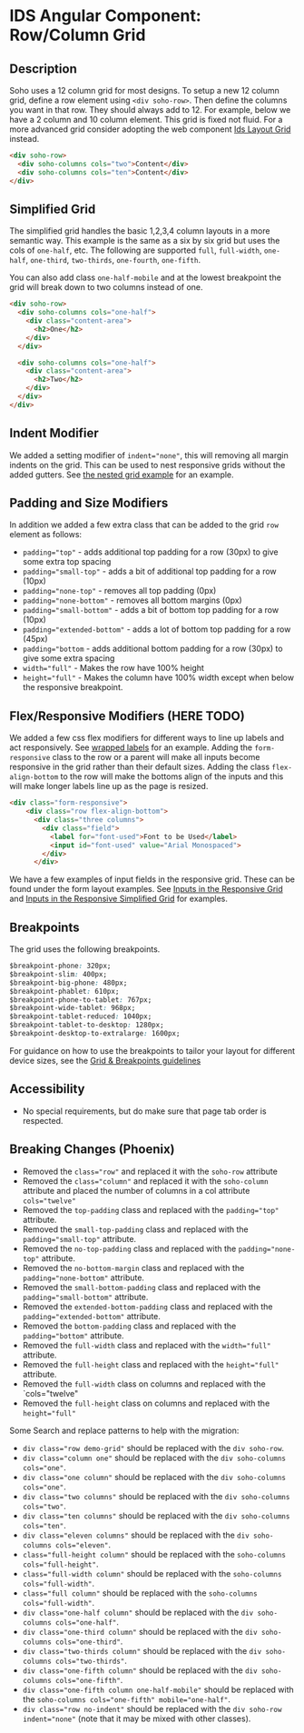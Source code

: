 # IDS Angular Component: Row/Column Grid

## Description

Soho uses a 12 column grid for most designs. To setup a new 12 column grid, define a row element using `<div soho-row>`. Then define the columns you want in that row. They should always add to 12. For example, below we have a 2 column and 10 column element. This grid is fixed not fluid. For a more advanced grid consider adopting the web component [Ids Layout Grid](https://github.com/infor-design/enterprise-wc/blob/main/src/components/ids-layout-grid/README.md) instead.

```html
<div soho-row>
  <div soho-columns cols="two">Content</div>
  <div soho-columns cols="ten">Content</div>
</div>
```

## Simplified Grid

The simplified grid handles the basic 1,2,3,4 column layouts in a more semantic way. This example is the same as a six by six grid but uses the cols of `one-half`, etc. The following are supported `full`, `full-width`, `one-half`, `one-third`, `two-thirds`, `one-fourth`, `one-fifth`.

You can also add class `one-half-mobile` and at the lowest breakpoint the grid will break down to two columns instead of one.

```html
<div soho-row>
  <div soho-columns cols="one-half">
    <div class="content-area">
      <h2>One</h2>
    </div>
  </div>

  <div soho-columns cols="one-half">
    <div class="content-area">
      <h2>Two</h2>
    </div>
  </div>
</div>
```

## Indent Modifier

We added a setting modifier of `indent="none"`, this will removing all margin indents on the grid. This can be used to nest responsive grids without the added gutters. See [the nested grid example](ids-enterprise-ng-demo/grid-nesting-no-margins) for an example.

## Padding and Size Modifiers

In addition we added a few extra class that can be added to the grid `row` element as follows:

- `padding="top"` - adds additional top padding for a row (30px) to give some extra top spacing
- `padding="small-top"` - adds a bit of additional top padding for a row (10px)
- `padding="none-top"` - removes all top padding (0px)
- `padding="none-bottom"` - removes all bottom margins  (0px)
- `padding="small-bottom"` - adds a bit of bottom top padding for a row (10px)
- `padding="extended-bottom"` - adds a lot of bottom top padding for a row (45px)
- `padding="bottom` - adds additional bottom padding for a row (30px) to give some extra spacing
- `width="full"` - Makes the row have 100% height
- `height="full"` - Makes the column have 100% width except when below the responsive breakpoint.

## Flex/Responsive Modifiers (HERE TODO)

We added a few css flex modifiers for different ways to line up labels and act responsively. See [wrapped labels](./demo/components/form/test-wrapped-labels) for an example. Adding the `form-responsive` class to the row or a parent will make all inputs become responsive in the grid rather than their default sizes. Adding the class `flex-align-bottom` to the row will make the bottoms align of the inputs and this will make longer labels line up as the page is resized.

```html
<div class="form-responsive">
    <div class="row flex-align-bottom">
      <div class="three columns">
        <div class="field">
          <label for="font-used">Font to be Used</label>
          <input id="font-used" value="Arial Monospaced">
        </div>
      </div>
```

We have a few examples of input fields in the responsive grid. These can be found under the form layout examples. See [Inputs in the Responsive Grid](./demo/components/form/example-inputs) and [Inputs in the Responsive Simplified Grid](./demo/components/form/example-inputs-simple) for examples.

## Breakpoints

The grid uses the following breakpoints.

```css
$breakpoint-phone: 320px;
$breakpoint-slim: 400px;
$breakpoint-big-phone: 480px;
$breakpoint-phablet: 610px;
$breakpoint-phone-to-tablet: 767px;
$breakpoint-wide-tablet: 968px;
$breakpoint-tablet-reduced: 1040px;
$breakpoint-tablet-to-desktop: 1280px;
$breakpoint-desktop-to-extralarge: 1600px;
```

For guidance on how to use the breakpoints to tailor your layout for different device sizes, see the [Grid & Breakpoints guidelines](https://design.infor.com/guidelines/layout/grid)

## Accessibility

- No special requirements, but do make sure that page tab order is respected.

## Breaking Changes (Phoenix)


- Removed the `class="row"` and replaced it with the `soho-row` attribute
- Removed the `class="column"` and replaced it with the `soho-column` attribute and placed the number of columns in a col attribute `cols="twelve"`
- Removed the `top-padding` class and replaced with the `padding="top"` attribute.
- Removed the `small-top-padding` class and replaced with the `padding="small-top"` attribute.
- Removed the `no-top-padding` class and replaced with the `padding="none-top"` attribute.
- Removed the `no-bottom-margin` class and replaced with the `padding="none-bottom"` attribute.
- Removed the `small-bottom-padding` class and replaced with the `padding="small-bottom"` attribute.
- Removed the `extended-bottom-padding` class and replaced with the `padding="extended-bottom"` attribute.
- Removed the `bottom-padding` class and replaced with the `padding="bottom"` attribute.
- Removed the `full-width` class and replaced with the `width="full"` attribute.
- Removed the `full-height` class and replaced with the `height="full"` attribute.
- Removed the `full-width` class on columns and replaced with the `cols="twelve"
- Removed the `full-height` class on columns and replaced with the `height="full"`

Some Search and replace patterns to help with the migration:

- `div class="row demo-grid"` should be replaced with the `div soho-row`.
- `div class="column one"` should be replaced with the `div soho-columns cols="one"`.
- `div class="one column"` should be replaced with the `div soho-columns cols="one"`.
- `div class="two columns"` should be replaced with the `div soho-columns cols="two"`.
- `div class="ten columns"` should be replaced with the `div soho-columns cols="ten"`.
- `div class="eleven columns"` should be replaced with the `div soho-columns cols="eleven"`.
- `class="full-height column"` should be replaced with the `soho-columns cols="full-height"`.
- `class="full-width column"` should be replaced with the `soho-columns cols="full-width"`.
- `class="full column"` should be replaced with the `soho-columns cols="full-width"`.
- `div class="one-half column"` should be replaced with the `div soho-columns cols="one-half"`.
- `div class="one-third column"` should be replaced with the `div soho-columns cols="one-third"`.
- `div class="two-thirds column"` should be replaced with the `div soho-columns cols="two-thirds"`.
- `div class="one-fifth column"` should be replaced with the `div soho-columns cols="one-fifth"`.
- `div class="one-fifth column one-half-mobile"` should be replaced with the `soho-columns cols="one-fifth" mobile="one-half"`.
- `div class="row no-indent"` should be replaced with the `div soho-row indent="none"` (note that it may be mixed with other classes).
